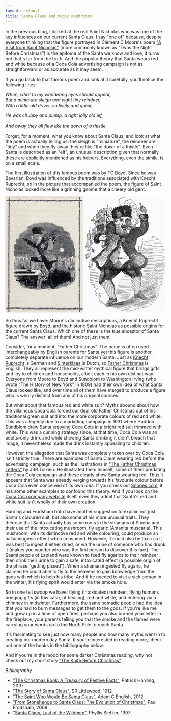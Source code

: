 ```yaml
---
layout: default
title: Santa Claus and magic mushrooms
---
```


In the previous blog, I looked at the real Saint Nicholas who was one of the key influences on our current Santa Claus. I say "one of" because, despite everyone thinking that the figure portrayed in Clement C Moore's poem ["A Visit from Saint Nicholas"]( https://www.poets.org/poetsorg/poem/visit-st-nicholas) (more commonly known as "Twas the Night Before Christmas") is the epitome of the Santa we know and love, it turns out that's far from the truth. And the popular theory that Santa wears red and white because of a Coca Cola advertising campaign is not as straightforward or as accurate as it may seem.

If you go back to that famous poem and look at it carefully, you'll notice the following lines:

*When, what to my wondering eyes should appear,*  
*But a miniature sleigh and eight tiny reindeer,*  
*With a little old driver, so lively and quick,*

*He was chubby and plump, a right jolly old elf,*  
...  
*And away they all flew like the down of a thistle*

Forget, for a moment, what you know about Santa Claus, and look at what the poem is actually telling us: the sleigh is "miniature", the reindeer are "tiny" and when they fly away they're like "the down of a thistle". Even Santa is described as an "elf", an unusual description given that normally these are explicitly mentioned as his helpers. Everything, even the simile, is on a small scale.

The first illustration of this famous poem was by TC Boyd. Since he was Bavarian, Boyd was influenced by the traditions associated with Knecht Ruprecht, so in the picture that accompanied the poem, the figure of Saint Nicholas looked more like a grinning gnome that a cheery old gent.

<img class="img-responsive center-block" src="/img/t_c_boyd_santaclaus.preview.jpg">

So thus far we have: Moore's diminutive descriptions, a Knecht Ruprecht figure drawn by Boyd, and the historic Saint Nicholas as possible origins for the current Santa Claus. Which one of these is the true ancestor of Santa Claus? The answer: all of them! And not just them!

Consider, for a moment, "Father Christmas". The name is often used interchangeably by English parents for Santa yet this figure is another, completely separate influence on our modern Santa. Just as [Knecht Ruprecht]( https://en.wikipedia.org/wiki/Knecht_Ruprecht) is German and [Sinterklaas]( https://en.wikipedia.org/wiki/Sinterklaas) is Dutch, so [Father Christmas]( https://en.wikipedia.org/wiki/Father_Christmas) is English. They all represent the mid-winter mythical figure that brings gifts and joy to children and households, albeit each in his own distinct way. Everyone from Moore to Boyd and Sundblom to Washington Irving (who wrote "The History of New York" in 1809) had their own idea of what Santa Claus looked like, and over time all of them have merged to produce a figure who is wholly distinct from any of his original sources.

But what about that famous red and white suit? Myths abound about how the villainous Coca Cola forced our dear old Father Christmas out of his traditional green suit and into the more corporate colours of red and white. This was allegedly due to a marketing campaign in 1931 where Haddon Sundblom drew Santa enjoying Coca Cola in a bright red suit trimmed with white. This was a cunning strategy since, at that time, Coca Cola was an adults-only drink and while showing Santa drinking it didn't breach that image, it nevertheless made the drink instantly appealing to children.

However, the allegation that Santa was completely taken over by Coca Cola isn't strictly true. There are examples of Santa Claus wearing red before the advertising campaign, such as the illustrations in ["The Father Christmas Letters"]( https://en.wikipedia.org/wiki/The_Father_Christmas_Letters) by JRR Tolkien. He illustrated them himself, some of them predating the Coca Cola campaign and these clearly show Santa wearing red. Thus it appears that Santa was already verging towards his favourite colour before Coca Cola even conceived of its own idea. If you check out [Snopes.com](http://www.snopes.com/holidays/christmas/santa/cocacola.asp), it has some other examples to confound this theory. And if you look on the [Coca Cola company website](http://www.coca-colacompany.com/stories/coke-lore-santa-claus/) itself, even they admit that Santa's red and white suit isn't wholly of their own creation.

Harding and Frodsham both have another suggestion to explain not just Santa's coloured suit, but also some of his more unusual traits. They theorise that Santa actually has some roots in the shamans of Siberia and their use of the intoxicating mushroom, fly agaric (Amanita muscaria). This mushroom, with its distinctive red and white colouring, could produce an hallucinogenic effect when consumed. However, it could also be toxic so it was best to ingest it either dried, or via the urine of someone who has drunk it (makes you wonder who was the first person to discover this fact). The Saami people of Lapland were known to feed fly agarics to their reindeer then drink their urine to gain a safe, intoxicated effect (a possible origin of the phrase "getting pissed"). When a shaman ingested fly agaric, he claimed he could able to fly to the heavens to gain knowledge from the gods with which to help his tribe. And if he needed to visit a sick person in the winter, his flying spirit would enter via the smoke hole.

So in one fell swoop we have: flying (intoxicated) reindeer, flying humans bringing gifts (in this case, of healing), red and white, and entering via a chimney in midwinter. Furthermore, the same nomadic people had the idea that you had to burn messages to get them to the gods. If you're like me and grew up in a time of open fires, perhaps you also burned your letter in the fireplace, your parents telling you that the smoke and the flames were carrying your words up to the North Pole to reach Santa.

It's fascinating to see just how many people and how many myths went in to creating our modern day Santa. If you're interested in reading more, check out one of the books in the bibliography below.

And if you're in the mood for some darker Christmas reading, why not check out my short story ["The Knife Before Christmas"](http://www.amazon.co.uk/The-Knife-Before-Christmas-Charlotte-ebook/dp/B0183M0YP2/ref=zg_bs_5346593031_3)

*Bibliography*

 * ["The Christmas Book: A Treasury of Festive Facts"](http://www.amazon.co.uk/Christmas-Book-Treasury-Festive-Facts/dp/1844544869/ref=sr_1_1?ie=UTF8&qid=1449921720&sr=8-1&keywords=the+christmas+book+harding), Patrick Harding, 2007
 * ["The Story of Santa Claus"](https://capitadiscovery.co.uk/leeds/items/524968?query=the+story+of+santa+claus&resultsUri=items%3Fquery%3Dthe%2Bstory%2Bof%2Bsanta%2Bclaus), SR Littlewood, 1912
 * ["The Saint Who Would Be Santa Claus"](http://www.amazon.co.uk/SAINT-WHO-WOULD-SANTA-CLAUS/dp/1602586349/ref=sr_1_1?ie=UTF8&qid=1449921862&sr=8-1&keywords=The+saint+who+would+be+santa+claus), Adam C English, 2012
 * ["From Stonehenge to Santa Claus: The Evolution of Christmas"](http://www.amazon.co.uk/Stonehenge-Santa-Claus-Evolution-Christmas/dp/0752448188/ref=sr_1_1?ie=UTF8&qid=1449921890&sr=8-1&keywords=stonehenge+santa+claus), Paul Frodsham, 2008
 * ["Santa Claus, Last of the Wildmen"](https://capitadiscovery.co.uk/leeds/items/426116?query=title%3A%28Santa+Claus%2C+last+of+the+wild+men%3A+the+origins+and+evolution+of+Saint+Nicholas%2C+spanning+50%2C000+years%29&resultsUri=items%3Fquery%3Dtitle%253A%2528Santa%2BClaus%252C%2Blast%2Bof%2Bthe%2Bwild%2Bmen%253A%2Bthe%2Borigins%2Band%2Bevolution%2Bof%2BSaint%2BNicholas%252C%2Bspanning%2B50%252C000%2Byears%2529), Phyllis Siefker, 1997
